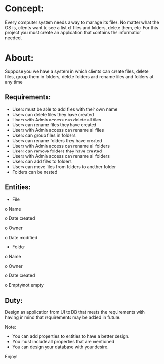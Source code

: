 # Concept:
Every computer system needs a way to manage its files. No matter what the OS is, clients want to see a list of files and folders, delete them, etc.
For this project you must create an application that contains the information needed.

# About:
Suppose you we have a system in which clients can create files, delete files, group them in folders, delete folders and rename files and folders at any time.

## Requirements:
-	Users must be able to add files with their own name
-	Users can delete files they have created
-	Users with Admin access can delete all files
-	Users can rename files they have created
-	Users with Admin access can rename all files 
-	Users can group files in folders
-	Users can rename folders they have created
-	Users with Admin access can rename all folders
-	Users can remove folders they have created
-	Users with Admin access can rename all folders
-	Users can add files to folders
-	Users can move files from folders to another folder
-	Folders can be nested

## Entities:
-	File

  o	Name
  
  o	Date created
  
  o	Owner
  
  o	Date modified
  
-	Folder

  o	Name

  o	Owner

  o	Date created

  o	Empty/not empty

## Duty:
Design an application from UI to DB that meets the requirements with having in mind that requirements may be added in future.

Note:
-	You can add properties to entities to have a better design.
-	You must include all properties that are mentioned
-	You can design your database with your desire.

Enjoy!

